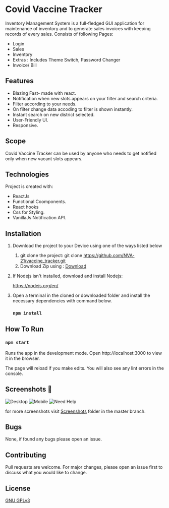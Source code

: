 # Covid Vaccine Tracker
Inventory Management System is a full-fledged GUI application for maintenance of inventory and to generate sales invoices with keeping records of every sales.
Consists of following Pages:
* Login
* Sales
* Inventory
* Extras : Includes Theme Switch, Password Changer
* Invoice/ Bill


## Features
* Blazing Fast- made with react.
* Notification when new slots appears on your filter and search criteria.
* Filter according to your needs.
* On filter change data accoding to filter is shown instantly.
* Instant search on new district selected.
* User-Friendly UI.
* Responsive.


## Scope
Covid Vaccine Tracker can be used by anyone who needs to get notified only when new vacant slots appears.

## Technologies
Project is created with:
* ReactJs
* Functional Coomponents.
* React hooks
* Css for Styling.
* VanillaJs Notification API.


## Installation
1. Download the project to your Device using one of the ways listed below
   1. git clone the project:
git clone https://github.com/NVA-21/vaccine_tracker.git
   1. Download Zip using : [Download](https://github.com/NVA-21/vaccine_tracker/archive/refs/heads/master.zip)
	 
1. If Nodejs isn't installed, download and install Nodejs:
	
    https://nodejs.org/en/
		

1. Open a terminal in the cloned or downloaded folder and install the necessary dependencies with command below.
  
    ### `npm install`


## How To Run
### `npm start`
Runs the app in the development mode.
Open http://localhost:3000 to view it in the browser.

The page will reload if you make edits.
You will also see any lint errors in the console.



## Screenshots 📸
![Desktop](https://github.com/NVA-21/vaccine_tracker/tree/master/public/Screenshots/Dark%20Mode/Desktop.png)
![Mobile](https://github.com/NVA-21/vaccine_tracker/tree/master/public/Screenshots/Dark%20Mode/Main%20Menu.png)
![Need Help](https://github.com/NVA-21/vaccine_tracker/tree/master/public/Screenshots/Dark%20Mode/Need%20Help.png)


for more screenshots visit [Screenshots](https://github.com/vishakhg98/Inventory-Management-System/tree/master/Screenshots) folder in the master branch.


## Bugs
None, if found any bugs please open an issue.


## Contributing
Pull requests are welcome. For major changes, please open an issue first to discuss what you would like to change.


## License
[GNU GPLv3](https://choosealicense.com/licenses/gpl-3.0/)
